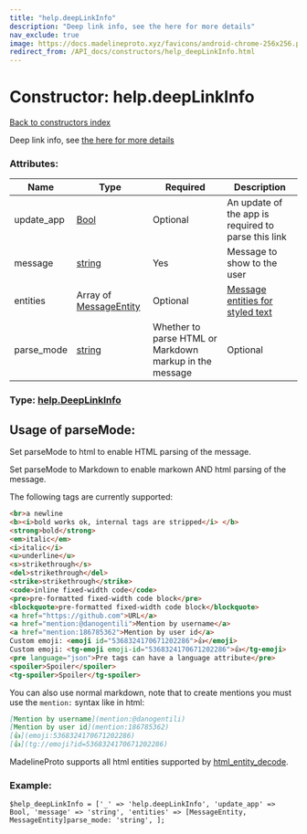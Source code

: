 ```yaml
---
title: "help.deepLinkInfo"
description: "Deep link info, see the here for more details"
nav_exclude: true
image: https://docs.madelineproto.xyz/favicons/android-chrome-256x256.png
redirect_from: /API_docs/constructors/help_deepLinkInfo.html
---
```

# Constructor: help.deepLinkInfo  
[Back to constructors index](/API_docs/constructors/index.html)



Deep link info, see [the here for more details](https://core.telegram.org/api/links#unsupported-links)

### Attributes:

| Name     |    Type       | Required | Description |
|----------|---------------|----------|-------------|
|update\_app|[Bool](/API_docs/types/Bool.html) | Optional|An update of the app is required to parse this link|
|message|[string](/API_docs/types/string.html) | Yes|Message to show to the user|
|entities|Array of [MessageEntity](/API_docs/types/MessageEntity.html) | Optional|[Message entities for styled text](https://core.telegram.org/api/entities)|
|parse\_mode| [string](/API_docs/types/string.html) | Whether to parse HTML or Markdown markup in the message| Optional |



### Type: [help.DeepLinkInfo](/API_docs/types/help.DeepLinkInfo.html)



## Usage of parseMode:

Set parseMode to html to enable HTML parsing of the message.  

Set parseMode to Markdown to enable markown AND html parsing of the message.  

The following tags are currently supported:

```html
<br>a newline
<b><i>bold works ok, internal tags are stripped</i> </b>
<strong>bold</strong>
<em>italic</em>
<i>italic</i>
<u>underline</u>
<s>strikethrough</s>
<del>strikethrough</del>
<strike>strikethrough</strike>
<code>inline fixed-width code</code>
<pre>pre-formatted fixed-width code block</pre>
<blockquote>pre-formatted fixed-width code block</blockquote>
<a href="https://github.com">URL</a>
<a href="mention:@danogentili">Mention by username</a>
<a href="mention:186785362">Mention by user id</a>
Custom emoji: <emoji id="5368324170671202286">👍</emoji>
Custom emoji: <tg-emoji emoji-id="5368324170671202286">👍</tg-emoji>
<pre language="json">Pre tags can have a language attribute</pre>
<spoiler>Spoiler</spoiler>
<tg-spoiler>Spoiler</tg-spoiler>
```

You can also use normal markdown, note that to create mentions you must use the `mention:` syntax like in html:  

```markdown
[Mention by username](mention:@danogentili)
[Mention by user id](mention:186785362)
[👍](emoji:5368324170671202286)
[👍](tg://emoji?id=5368324170671202286)
```

MadelineProto supports all html entities supported by [html_entity_decode](http://php.net/manual/en/function.html-entity-decode.php).
### Example:

```
$help_deepLinkInfo = ['_' => 'help.deepLinkInfo', 'update_app' => Bool, 'message' => 'string', 'entities' => [MessageEntity, MessageEntity]parse_mode: 'string', ];
```  
